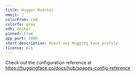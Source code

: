 ```yaml
---
title: Hugger Roaster
emoji: 🧨
colorFrom: red
colorTo: gray
sdk: docker
pinned: true
app_port: 3000
short_description: Roast any Hugging Face profile
license: mit
---
```


Check out the configuration reference at https://huggingface.co/docs/hub/spaces-config-reference